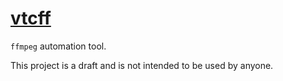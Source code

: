 # [vtcff](https://github.com/rtmigo/vtcff_py)

`ffmpeg` automation tool.

This project is a draft and is not intended to be used by anyone.